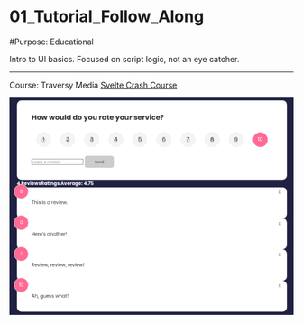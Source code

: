 # 01_Tutorial_Follow_Along

#Purpose: Educational

Intro to UI basics. Focused on script logic, not an eye catcher.

---

Course: Traversy Media [Svelte Crash Course](https://www.youtube.com/watch?v=3TVy6GdtNuQ&t=2421s&ab_channel=TraversyMedia) 

![site](https://raw.githubusercontent.com/L19579/L19_Cyrus/main/01_Tutorial_Follow_Along/imgs/site_01.png)
